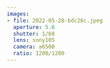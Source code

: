 ```yaml
---
images:
- file: 2022-05-28-bdc26c.jpeg
  aperture: 5.6
  shutter: 1/60
  lens: sony105
  camera: a6500
  ratio: 1200/1200
---
```

